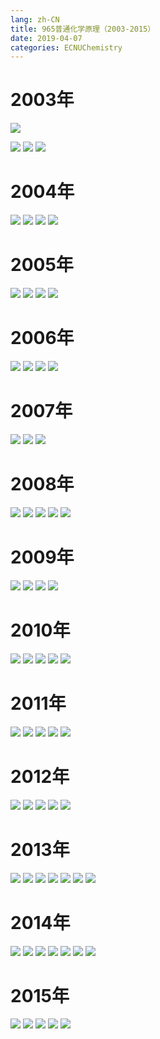 ```yaml
---
lang: zh-CN
title: 965普通化学原理（2003-2015）
date: 2019-04-07
categories: ECNUChemistry
---
```


# 2003年
![](https://images.weserv.nl/?url=drive.google.com/uc?id=1z5iMGTz_6FawKg0R_PfEuDw1VHkkbKWg)
<!-- more -->
![](https://images.weserv.nl/?url=drive.google.com/uc?id=1c7aiJp_m6hFnKxTvYKISAm25LhAiGUJ0)
![](https://images.weserv.nl/?url=drive.google.com/uc?id=177I1ADa7MUxZfUiXJDhSEpn6yrNOk8Xv)
![](https://images.weserv.nl/?url=drive.google.com/uc?id=12HFnPA23KOtEeHg-WFgCiqiryHnvxlss)

# 2004年
![](https://images.weserv.nl/?url=drive.google.com/uc?id=102NTwNP07NmyS7QwC2c2wGHqeIlhNxDZ)
![](https://images.weserv.nl/?url=drive.google.com/uc?id=1V1WLQoX1XMX86JObZyqJS-dkLcdaieCV)
![](https://images.weserv.nl/?url=drive.google.com/uc?id=1Sc9mwNFHMJeJzbKGqIlyHKous4DZYd_5)
![](https://images.weserv.nl/?url=drive.google.com/uc?id=1QCb7rjgFGN-PgEt27X-z7UztcHIXntt3)

# 2005年
![](https://images.weserv.nl/?url=drive.google.com/uc?id=1OVywlu8Z6lLykMN26XPTCxAqMNBg78i6)
![](https://images.weserv.nl/?url=drive.google.com/uc?id=1zeOLfiObTq69chOAlZKdrx-CXf88J07n)
![](https://images.weserv.nl/?url=drive.google.com/uc?id=1pcMDWMM5MFS-mGHc9YhTgyD84iVMWzX1)
![](https://images.weserv.nl/?url=drive.google.com/uc?id=1NhZC2k_a19ZXdeOBn7Qi2fDpJpX6ytDg)

# 2006年
![](https://images.weserv.nl/?url=drive.google.com/uc?id=1PpcAnc4PgB7HKfVNyhZYrW8fFLcTWEcE)
![](https://images.weserv.nl/?url=drive.google.com/uc?id=11MOjFAvDW5HiDkVo3t8fBz3StYPlBSR3)
![](https://images.weserv.nl/?url=drive.google.com/uc?id=1K2bg8vSbCPgqhzJH3xPD2y1yVNKYk90v)
![](https://images.weserv.nl/?url=drive.google.com/uc?id=1j_eZiSSUfd9jclw2LLttpWvhYrCejW83)

# 2007年
![](https://images.weserv.nl/?url=drive.google.com/uc?id=1sGwHUDbSIO0WGnu3-j8ZuMJ-y8ZpyVWP)
![](https://images.weserv.nl/?url=drive.google.com/uc?id=1-b3DnoWA_ffG8kPNlb16WEeNB0LAatkz)
![](https://images.weserv.nl/?url=drive.google.com/uc?id=1MFg8-KaL1TTozWdpOZ3bVGT4SShpCQ9x)

# 2008年
![](https://images.weserv.nl/?url=drive.google.com/uc?id=1AWo7R1kQh3n1dSHCgzkvOqQQqH7MIbd6)
![](https://images.weserv.nl/?url=drive.google.com/uc?id=1fqwU3uZYTt-SHve6HqGNrypqEluPzO_6)
![](https://images.weserv.nl/?url=drive.google.com/uc?id=1dltOtFDS8qmUbBhP7Rkl1uOMVyDUN-gF)
![](https://images.weserv.nl/?url=drive.google.com/uc?id=1HdCVNR7lJAJ_VSk5WdZE-04BNokXhqeX)
![](https://images.weserv.nl/?url=drive.google.com/uc?id=1cdalFVgCClzN2NAtIruSy_dzRpKOuQf2)

# 2009年
![](https://images.weserv.nl/?url=drive.google.com/uc?id=1LQSjfNy6AxdUdVTx6snonxPOO_KlSGkh)
![](https://images.weserv.nl/?url=drive.google.com/uc?id=1g5_UsddyK6UnCc3MeA8grOPpzVMoNuSy)
![](https://images.weserv.nl/?url=drive.google.com/uc?id=1oyAEoKGn9ZVTb0FJ7LyxD60f8_SCFbri)
![](https://images.weserv.nl/?url=drive.google.com/uc?id=1EJ6eQlz1j0OxQnCqx8wnxN6VV6BazSJX)

# 2010年
![](https://images.weserv.nl/?url=drive.google.com/uc?id=1SNM2e6mYNf4zna4gyf8vD66aSe5eWXQP)
![](https://images.weserv.nl/?url=drive.google.com/uc?id=1OXkdWMVqfJ3EdtQwYtqVEHNntcgLAw6C)
![](https://images.weserv.nl/?url=drive.google.com/uc?id=1NERFzOe-_VujA0JScbK-4eJM15e6x8qI)
![](https://images.weserv.nl/?url=drive.google.com/uc?id=1mDmSa38P5JuRg-sZq7-urX1_6DKxJ5O6)
![](https://images.weserv.nl/?url=drive.google.com/uc?id=18EXHgE7xYpFTrLgJtTzM4tpUHTy26ZEy)

# 2011年
![](https://images.weserv.nl/?url=drive.google.com/uc?id=1rZudWzPPtme6jwJdYz04cDohhsFRXvEW)
![](https://images.weserv.nl/?url=drive.google.com/uc?id=1X0kuqbUkizrDo_r-0DmNAVf5jwDZtGIn)
![](https://images.weserv.nl/?url=drive.google.com/uc?id=1eguDEYbttgNP4JunMO_wXp1L7mf3t2CG)
![](https://images.weserv.nl/?url=drive.google.com/uc?id=1t-k4JYHLD4YNfoptK6DJw_djHePkiHCQ)
![](https://images.weserv.nl/?url=drive.google.com/uc?id=12AUESOlowWskMyaej9yT2krEWT1aW8Bm)

# 2012年
![](https://images.weserv.nl/?url=drive.google.com/uc?id=1k-pPJfRUdYnELLcqJpHnhwLD-LcAjcyS)
![](https://images.weserv.nl/?url=drive.google.com/uc?id=1Hxs7rZVIzUikodOxrCzEcAlnWsTgUzqU)
![](https://images.weserv.nl/?url=drive.google.com/uc?id=1AjxoPcXHotuWCOXNWM-n7_YVg_FD12Gg)
![](https://images.weserv.nl/?url=drive.google.com/uc?id=1hL9Lv2f0ywUkeA7QwT1XILBF9v0UCDUX)
![](https://images.weserv.nl/?url=drive.google.com/uc?id=1_UIuwliHIQrFMjcr9ZL5pnM7Ytu9DGqf)

# 2013年
![](https://images.weserv.nl/?url=drive.google.com/uc?id=1L5VSY2b0i2lWMy5JlFWqqMCwFf-zYouL)
![](https://images.weserv.nl/?url=drive.google.com/uc?id=1763h6_bq0DFdnLuVaqntj_jHyFCgke0n)
![](https://images.weserv.nl/?url=drive.google.com/uc?id=1huebKA2bc1NniowDUAmbIqRFtLDrjqMy)
![](https://images.weserv.nl/?url=drive.google.com/uc?id=1d0LQsFcPIkwKyCiHl9k88L3lB0VrIwfP)
![](https://images.weserv.nl/?url=drive.google.com/uc?id=1klOP8t5AF2xqm3rRbjjW6EmhYIeh85IH)
![](https://images.weserv.nl/?url=drive.google.com/uc?id=1RCTw6AQDfR5nc1BwF3MXUvZ1aC87HOxC)
![](https://images.weserv.nl/?url=drive.google.com/uc?id=13GZyNeKY00Vc58tjOF16nRcmPvpkjIVE)

# 2014年
![](https://images.weserv.nl/?url=drive.google.com/uc?id=1UBm02JPb27yL-R8KZsWc1MLHy_Rv1X0R)
![](https://images.weserv.nl/?url=drive.google.com/uc?id=1LV39jZ_0tzyxeN457o0nEEimcknUhEMo)
![](https://images.weserv.nl/?url=drive.google.com/uc?id=1gfDyKrvDc1FzFIfJyKhcomm9cuc-jany)
![](https://images.weserv.nl/?url=drive.google.com/uc?id=1YMYiqGQCZrnFB_fkxc8IegqxgfQ-bzev)
![](https://images.weserv.nl/?url=drive.google.com/uc?id=1sqzlBgJkAsBopBAwBnmli6X_Z48xBkDG)
![](https://images.weserv.nl/?url=drive.google.com/uc?id=15RCDWOFGzoP844tedI1LnaS8YUBnOEh1)
![](https://images.weserv.nl/?url=drive.google.com/uc?id=1lsorA82-3nE8qQ_RlBequDzWJpk2KzIA)

# 2015年
![](https://images.weserv.nl/?url=drive.google.com/uc?id=1cZ03Pjem2MOCgiYDeKiXAaLbBtrywsEy)
![](https://images.weserv.nl/?url=drive.google.com/uc?id=1DhRL3eEcvtHiozOhWSpoeLr3ek7J1KMv)
![](https://images.weserv.nl/?url=drive.google.com/uc?id=1hD9CqmLsD5qYD7xyqIFUF3H8huxoMpi_)
![](https://images.weserv.nl/?url=drive.google.com/uc?id=1zl7OWFbW0DHlgikth-ubJw2AgqdnXXJj)
![](https://images.weserv.nl/?url=drive.google.com/uc?id=1YxN7upg2_aWZGjLVYq39rzg6Za-INgFw)
